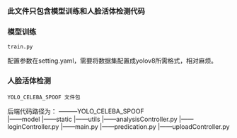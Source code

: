 ### 此文件只包含模型训练和人脸活体检测代码

### 模型训练

```
train.py
```
配置参数在setting.yaml，需要将数据集配置成yolov8所需格式，相对麻烦。
### 人脸活体检测

```
YOLO_CELEBA_SPOOF 文件包
```
后端代码路径为：
———YOLO_CELEBA_SPOOF    
    |——model
    |——static
    |——utils
    |——analysisController.py
    |——loginController.py
    |——main.py
    |——predication.py
    |——uploadController.py
    